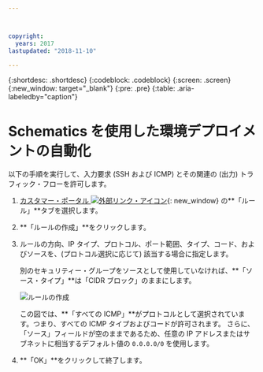 ```yaml
---



copyright:
  years: 2017
lastupdated: "2018-11-10"

---
```


{:shortdesc: .shortdesc}
{:codeblock: .codeblock}
{:screen: .screen}
{:new_window: target="_blank"}
{:pre: .pre}
{:table: .aria-labeledby="caption"}

# Schematics を使用した環境デプロイメントの自動化
以下の手順を実行して、入力要求 (SSH および ICMP) とその関連の (出力) トラフィック・フローを許可します。

1. [カスタマー・ポータル ![外部リンク・アイコン](../../icons/launch-glyph.svg "外部リンク・アイコン")](https://cloud.ibm.com/classic){: new_window} の**「ルール」**タブを選択します。
2.	**「ルールの作成」**をクリックします。
3.	ルールの方向、IP タイプ、プロトコル、ポート範囲、タイプ、コード、およびソースを、(プロトコル選択に応じて) 該当する場合に指定します。 

	別のセキュリティー・グループをソースとして使用していなければ、**「ソース・タイプ」**は「CIDR ブロック」のままにします。
	
	![ルールの作成](rule_sg.jpg)
	
	この図では、**「すべての ICMP」**がプロトコルとして選択されています。つまり、すべての ICMP タイプおよびコードが許可されます。 さらに、「ソース」フィールドが空のままであるため、任意の IP アドレスまたはサブネットに相当するデフォルト値の `0.0.0.0/0` を使用します。

4.	**「OK」**をクリックして終了します。
